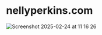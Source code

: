 # nellyperkins.com

![Screenshot 2025-02-24 at 11 16 26](https://github.com/user-attachments/assets/414a0fa1-485a-4bc9-aa53-e0c0d206bf18)
